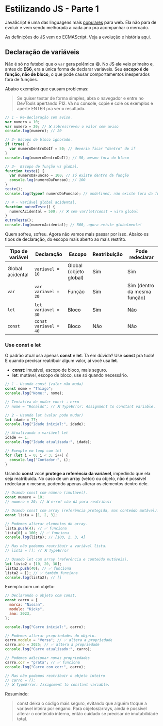 # Estilizando JS - Parte 1

JavaScript é uma das linguagens mais [populares](https://survey.stackoverflow.co/2025/technology/)
para web. Ela não para de evoluir e vem sendo melhorada a cada ano pra acompanhar o mercado.

As definições do JS vem do ECMAScript. Veja a evolução e história
[aqui](https://webreference.com/javascript/basics/versions/).

## Declaração de variáveis

Não é só no futebol que o `var` gera polêmica 😅. No JS ele veio primeiro e, antes do **ES6**, era a
única forma de declarar variáveis. Seu **escopo é de função, não de bloco,** o que pode causar
comportamentos inesperados fora de funções.

Abaixo exemplos que causam problemas:

> Se quiser testar de forma simples, abra o navegador e entre no DevTools apertando F12. Vá no
> console, copie e cole os exemplos e aperte ENTER pra ver o resultado.

```js
// 1 - Re-declaração sem aviso.
var numero = 10;
var numero = 20; // ❌ sobrescreveu o valor sem aviso
console.log(numero); // 20

// 2- Escopo de bloco ignorado.
if (true) {
  var numeroDentroDoIf = 50; // deveria ficar "dentro" do if
}
console.log(numeroDentroDoIf); // 50, mesmo fora do bloco

// 3-  Escopo de função vs global.
function teste() {
  var numeroDaFuncao = 100; // só existe dentro da função
  console.log(numeroDaFuncao); // 100
}
teste();
console.log(typeof numeroDaFuncao); // undefined, não existe fora da função

// 4 - Variável global acidental.
function outroTeste() {
  numeroAcidental = 500; // ❌ sem var/let/const → vira global
}
outroTeste();
console.log(numeroAcidental); // 500, agora existe globalmente!
```

Quem sofreu, sofreu. Agora não vamos mais passar por isso. Abaixo os tipos de declaração, do escopo
mais aberto ao mais restrito.

| Tipo de variável | Declaração            | Escopo                 | Reatribuição | Pode redeclarar              |
| ---------------- | --------------------- | ---------------------- | ------------ | ---------------------------- |
| Global acidental | `variavel = 10`       | Global (objeto global) | Sim          | Sim                          |
| `var`            | `var variavel = 20`   | Função                 | Sim          | Sim (dentro da mesma função) |
| `let`            | `let variavel = 30`   | Bloco                  | Sim          | Não                          |
| `const`          | `const variavel = 40` | Bloco                  | Não          | Não                          |

### Use const e let

O padrão atual usa apenas **const** e **let**. Tá em dúvida? Use **const** pra tudo! E quando
precisar reatribuir algum valor, ai você usa **let**.

- **const**: imutável, escopo de bloco, mais seguro.
- **let**: mutável, escopo de bloco, use só quando necessário.

```js
// 1 - Usando const (valor não muda)
const nome = "Thiago";
console.log("Nome:", nome);

// Tentativa de mudar const → erro
// nome = "Ronaldo"; // ❌ TypeError: Assignment to constant variable.

// 2 - Usando let (valor pode mudar)
let idade = 77;
console.log("Idade inicial:", idade);

// Atualizando a variável let
idade += 1;
console.log("Idade atualizada:", idade);

// Exemplo em loop com let
for (let i = 0; i < 3; i++) {
  console.log("Contador:", i);
}
```

Usando **const** você **protege a referência da variável**, impedindo que ela seja reatribuída. No
caso de um array (vetor) ou objeto, não é possível redeclarar o mesmo, podendo apenas alterar os
elementos dentro dele.

```js
// Usando const com número (imutável).
const numero = 10;
// numero = 20; // ❌ erro! não dá para reatribuir

// Usando const com array (referência protegida, mas conteúdo mutável).
const lista = [1, 2, 3];

// Podemos alterar elementos do array.
lista.push(4); // ✅ funciona
lista[0] = 100; // ✅ funciona
console.log(lista); // [100, 2, 3, 4]

// Mas não podemos reatribuir a variável lista.
// lista = []; // ❌ TypeError

// Usando let com array (referência e conteúdo mutáveis).
let lista2 = [10, 20, 30];
lista2.push(40); // ✅ funciona
lista2 = []; // ✅ também funciona
console.log(lista2); // []
```

Exemplo com um objeto:

```js
// Declarando o objeto com const.
const carro = {
  marca: "Nissan",
  modelo: "Kicks",
  ano: 2023,
};

console.log("Carro inicial:", carro);

// Podemos alterar propriedades do objeto.
carro.modelo = "Versa"; // ✅ altera a propriedade
carro.ano = 2025; // ✅ altera a propriedade
console.log("Carro atualizado:", carro);

// Podemos adicionar novas propriedades
carro.cor = "prata"; // ✅ funciona
console.log("Carro com cor:", carro);

// Mas não podemos reatribuir o objeto inteiro
// carro = {};
// ❌ TypeError: Assignment to constant variable.
```

Resumindo:

> const deixa o código mais seguro, evitando que alguém troque a variável inteira por engano. Para
> objetos/arrays, ainda é possível alterar o conteúdo interno, então cuidado se precisar de
> imutabilidade total.
